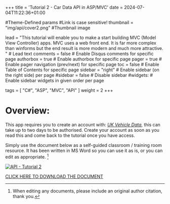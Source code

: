 +++
title = 'Tutorial 2 - Car Data API in ASP/MVC'
date = 2024-07-04T11:22:36+01:00

#Theme-Defined params
#Link is case sensitive!
thumbnail = "img/api/cover2.png" #Thumbnail image

lead = "This tutorial will enable you to make a start building MVC (Model View Controller) apps.  MVC uses a web front end.  It is far more complex than winforms but the end result is more modern and much more attractive.  " # Lead text
comments = false # Enable Disqus comments for specific page
authorbox = true # Enable authorbox for specific page
pager = true # Enable pager navigation (prev/next) for specific page
toc = false # Enable Table of Contents for specific page
sidebar = "right" # Enable sidebar (on the right side) per page
#sidebar = false # Disable sidebar 
#widgets: # Enable sidebar widgets in given order per page

tags = [ "C#", "ASP", "MVC", "API" ]
weight = 2
+++

# Overview: 

This app requires you to create an account with: *[UK Vehicle Data](https://ukvehicledata.co.uk/)*, this can take up to two days to be authorised.  Create your account as soon as you read this and come back to the tutorial once you have access.

Simply use the document below as a self-guided classroom / training room resource.  It has been written in MS Word so you can use it as is, or you can edit  as appropriate. [^*]

[![API - Tutorial 2](/img/api/cover2.png)](https://drive.google.com/drive/folders/1dThFmi9Fu9RMDynKqcSxvyAtx1vDQNYh?usp=sharing)


[CLICK HERE TO DOWNLOAD THE DOCUMENT](https://drive.google.com/drive/folders/1dThFmi9Fu9RMDynKqcSxvyAtx1vDQNYh?usp=sharing)


[^*]: When editing any documents, please include an original author citation, thank you. 
